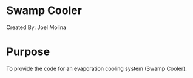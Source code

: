 # Swamp Cooler
Created By: Joel Molina

# Purpose
To provide the code for an evaporation cooling system (Swamp Cooler).

